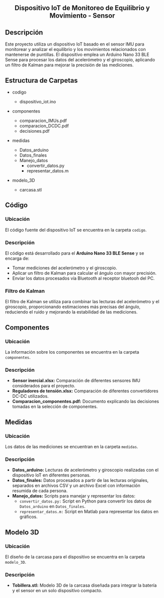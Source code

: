 <div align="Center">
  <h2 align="Center">Dispositivo IoT de Monitoreo de Equilibrio y Movimiento - Sensor</h2>
  <p float="left">
  </p>
</div>

## Descripción
Este proyecto utiliza un dispositivo IoT basado en el sensor IMU para monitorear y analizar el equilibrio y los movimientos relacionados con mantenerse de puntillas. El dispositivo emplea un Arduino Nano 33 BLE Sense para procesar los datos del acelerómetro y el giroscopio, aplicando un filtro de Kalman para mejorar la precisión de las mediciones.

## Estructura de Carpetas
- codigo
  - dispositivo_iot.ino

- componentes
  - comparacion_IMUs.pdf
  - comparacion_DCDC.pdf
  - decisiones.pdf

- medidas
  - Datos_arduino
  - Datos_finales
  - Manejo_datos
    - convertir_datos.py
    - representar_datos.m

- modelo_3D
   - carcasa.stl

## Código
### Ubicación
El código fuente del dispositivo IoT se encuentra en la carpeta `codigo`.

### Descripción
El código está desarrollado para el **Arduino Nano 33 BLE Sense** y se encarga de:
- Tomar mediciones del acelerómetro y el giroscopio.
- Aplicar un filtro de Kalman para calcular el ángulo con mayor precisión.
- Enviar los datos procesados vía Bluetooth al receptor bluetooh del PC.

### Filtro de Kalman
El filtro de Kalman se utiliza para combinar las lecturas del acelerómetro y el giroscopio, proporcionando estimaciones más precisas del ángulo, reduciendo el ruido y mejorando la estabilidad de las mediciones.

## Componentes
### Ubicación
La información sobre los componentes se encuentra en la carpeta `componentes`.

### Descripción
- **Sensor inercial.xlsx:** Comparación de diferentes sensores IMU considerados para el proyecto.
- **Reguladores de tensión.xlsx:** Comparación de diferentes convertidores DC-DC utilizados.
- **Comparacion_componentes.pdf:** Documento explicando las decisiones tomadas en la selección de componentes.

## Medidas
### Ubicación
Los datos de las mediciones se encuentran en la carpeta `medidas`.

### Descripción
- **Datos_arduino:** Lecturas de acelerómetro y giroscopio realizadas con el dispositivo IoT en diferentes personas.
- **Datos_finales:** Datos procesados a partir de las lecturas originales, separados en archivos CSV y un archivo Excel con información resumida de cada persona.
- **Manejo_datos:** Scripts para manejar y representar los datos:
  - `convertir_datos.py:` Script en Python para convertir los datos de `Datos_arduino` en `Datos_finales`.
  - `representar_datos.m:` Script en Matlab para representar los datos en gráficos.

## Modelo 3D
### Ubicación
El diseño de la carcasa para el dispositivo se encuentra en la carpeta `modelo_3D`.

### Descripción
- **Tobillera.stl:** Modelo 3D de la carcasa diseñada para integrar la batería y el sensor en un solo dispositivo compacto.

